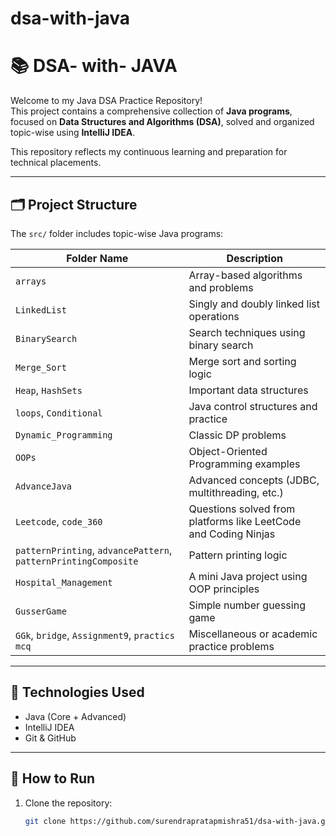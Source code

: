 # dsa-with-java
# 📚 DSA- with- JAVA

Welcome to my Java DSA Practice Repository!  
This project contains a comprehensive collection of **Java programs**,
focused on **Data Structures and Algorithms (DSA)**, 
solved and organized topic-wise using **IntelliJ IDEA**.

This repository reflects my continuous learning and preparation for technical placements.

---

## 🗂️ Project Structure

The `src/` folder includes topic-wise Java programs:

| Folder Name                  | Description |
|-----------------------------|-------------|
| `arrays`                    | Array-based algorithms and problems |
| `LinkedList`                | Singly and doubly linked list operations |
| `BinarySearch`              | Search techniques using binary search |
| `Merge_Sort`                | Merge sort and sorting logic |
| `Heap`, `HashSets`          | Important data structures |
| `loops`, `Conditional`      | Java control structures and practice |
| `Dynamic_Programming`       | Classic DP problems |
| `OOPs`                      | Object-Oriented Programming examples |
| `AdvanceJava`               | Advanced concepts (JDBC, multithreading, etc.) |
| `Leetcode`, `code_360`      | Questions solved from platforms like LeetCode and Coding Ninjas |
| `patternPrinting`, `advancePattern`, `patternPrintingComposite` | Pattern printing logic |
| `Hospital_Management`       | A mini Java project using OOP principles |
| `GusserGame`                | Simple number guessing game |
| `GGk`, `bridge`, `Assignment9`, `practics mcq` | Miscellaneous or academic practice problems |

---

## 🧰 Technologies Used
- Java (Core + Advanced)
- IntelliJ IDEA
- Git & GitHub

---

## 🚀 How to Run

1. Clone the repository:
   ```bash
   git clone https://github.com/surendrapratapmishra51/dsa-with-java.git
